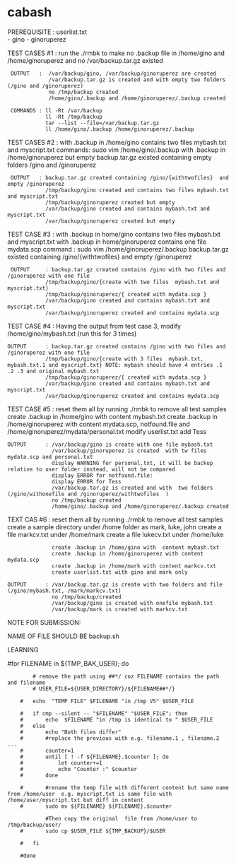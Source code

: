 # cabash
PREREQUISITE : userlist.txt   
				 - gino
				 - ginoruperez

TEST CASES #1 :  run the ./rmbk to make no .backup file in /home/gino and /home/ginoruperez  and no /var/backup.tar.gz existed

     OUTPUT   :  /var/backup/gino, /var/backup/ginoruperez are created 
	 			 /var/backup.tar.gz is created and with empty two folders (/gino and /ginoruperez)
	 			 no /tmp/backup created
	 			 /home/gino/.backup and /home/ginoruperez/.backup created

	 COMMANDS : ll -Rt /var/backup
	 			ll -Rt /tmp/backup
	 			tar --list --file=/var/backup.tar.gz
				ll /home/gino/.backup /home/ginoruperez/.backup 


TEST CASES #2 : with .backup in /home/gino  contains two files mybash.txt and myscript.txt    commands: sudo vim /home/gino/.backup
                with .backup in /home/ginoruperez  but empty
                backup.tar.gz existed containing empty folders /gino and /ginoruperez

     OUTPUT   : backup.tar.gz created containing /gino/{withtwofiles}  and empty /ginoruperez 
                /tmp/backup/gino created and contains two files mybash.txt and myscript.txt
                /tmp/backup/ginoruperez created but empty
                /var/backup/gino created and contains mybash.txt and myscript.txt
                /var/backup/ginoruperez created but empty
    

TEST CASE #3   : with .backup in home/gino contains two files mybash.txt and myscript.txt
                 with .backup in home/ginoruperez contains one file  mydata.scp           command : sudo vim /home/ginoruperez/.backup
                 backup.tar.gz existed containing /gino/{withtwofiles}  and empty /ginoruperez 

     OUTPUT  	: backup.tar.gz created contains /gino with two files and /ginoruperez with one file
                /tmp/backup/gino/{create with two files  mybash.txt and myscript.txt}
                /tmp/backup/ginoruperez/{ created with mydata.scp }
                /var/backup/gino created and contains mybash.txt and myscript.txt
                /var/backup/ginoruperez created and contains mydata.scp

TEST CASE #4	: Having the output from test case 3, modify /home/gino/mybash.txt    (run this for 3 times)

	OUTPUT 		: backup.tar.gz created contains /gino with two files and /ginoruperez with one file
                /tmp/backup/gino/{create with 3 files  mybash.txt, mybash.txt.1 and myscript.txt} NOTE: mybash should have 4 entries .1 .2 .3 and original mybash.txt
                /tmp/backup/ginoruperez/{ created with mydata.scp }
                /var/backup/gino created and contains mybash.txt and myscript.txt
                /var/backup/ginoruperez created and contains mydata.scp
				  
                 
TEST CASE #5	: reset them all by running ./rmbk  to remove all test samples
				  create .backup in /home/gino with  content mybash.txt
				  create .backup in /home/ginoruperez with content mydata.scp, notfound.file  and /home/ginoruperez/mydata/personal.txt
				  modify userlist.txt add Tess
				  

	OUTPUT		: /var/backup/gino is create with one file mybash.txt
				  /var/backup/ginoruperez is created  with tw files mydata.scp and personal.txt
				  display WARNING for personal.txt, it will be backup relative to user folder instead, will not be compared 
				  display ERROR for notfound.file:
				  display ERROR for Tess 
	 			  /var/backup.tar.gz is created and with  two folders (/gino/withonefile and /ginoruperez/withtwofiles  )
	 			  no /tmp/backup created
	 			  /home/gino/.backup and /home/ginoruperez/.backup created


TEXT CAS #6     : reset them all by running ./rmbk  to remove all test samples
				  create a sample directory under /home folder as mark, luke, john
				  create a file markcv.txt under /home/mark
				  create a file lukecv.txt under /home/luke

				  create .backup in /home/gino with  content mybash.txt
				  create .backup in /home/ginoruperez with content mydata.scp
				  create .backup in /home/mark with content markcv.txt
				  create userlist.txt with gino and mark only

	OUTPUT 		: /var/backup.tar.gz is create with two folders and file (/gino/mybash.txt, /mark/markcv.txt)
				  no /tmp/backup/created
				  /var/backup/gino is created with onefile mybash.txt
				  /var/backup/mark is created with markcv.txt





NOTE FOR SUBMISSION: 

NAME OF FILE SHOULD BE backup.sh


LEARNING 


#for FILENAME in ${TMP_BAK_USER}; do

			# remove the path using ##*/ coz FILENAME contains the path and filename
			# USER_FILE=${USER_DIRECTORY}/${FILENAME##*/}

		#	echo  "TEMP FILE" $FILENAME "in /tmp VS" $USER_FILE

		#	if cmp --silent -- "$FILENAME" "$USER_FILE"; then
		#		echo  $FILENAME "in /tmp is identical to " $USER_FILE
		#	else
		#		echo "Both files differ"
		#		#replace the previous with e.g. filename.1 , filename.2 ... 
		#		counter=1
		#		until [ ! -f ${FILENAME}.$counter ]; do
		#			let counter+=1
		#			echo "Counter :" $counter
		#		done

		#		#rename the temp file with different content but same name from /home/user  e.g. myscript.txt is same file with /home/user/myscript.txt but diff in content
		#		sudo mv ${FILENAME} ${FILENAME}.$counter

				#Then copy the original  file from /home/user to /tmp/backup/user/
		#		sudo cp $USER_FILE ${TMP_BACKUP}/$USER

		#	fi

		#done